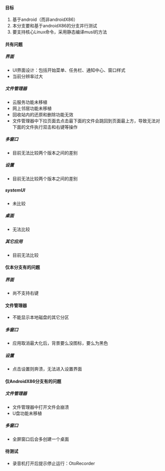 #### 目标

1. 基于android（而非androidX86）
2. 本分支要和基于androidX86的分支并行测试
3. 要支持核心Linux命令，采用静态编译musl的方法

#### 共有问题

##### 界面

- UI界面设计：包括开始菜单、任务栏、通知中心、窗口样式
- 当前分辨率过大

##### 文件管理器

- 云服务功能未移植
- 网上邻居功能未移植  
- 回收站内的还原和删除功能无效
- 文件管理器中下拉页面去点击最下面的文件会跳回到页面最上方，导致无法对下面的文件执行双击和右键等操作  

##### 多窗口

- 目前无法比较两个版本之间的差别

##### 设置

- 目前无法比较两个版本之间的差别

##### systemUI

- 未比较

##### 桌面

- 无法比较

##### 其它应用

- 目前无法比较

#### 仅本分支有的问题

##### 界面

- 尚不支持右键

#### 文件管理器

- 不能显示本地磁盘的其它分区

##### 多窗口

- 应用取消最大化后，背景要么没图标，要么为黑色

##### 设置

- 点击设置则奔溃，无法进入设置界面

#### 仅AndroidX86分支有的问题

##### 文件管理器

- 文件管理器中打开文件会崩溃
- U盘功能未移植

##### 多窗口

- 全屏窗口后会多创建一个桌面

#### 待测试

- 录音机打开后提示停止运行：OtoRecorder
